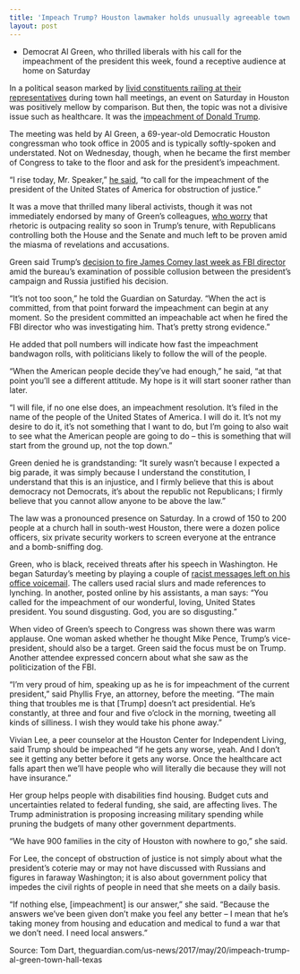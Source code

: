 ```yaml
---
title: 'Impeach Trump? Houston lawmaker holds unusually agreeable town hall'
layout: post
---
```


- Democrat Al Green, who thrilled liberals with his call for the impeachment of the president this week, found a receptive audience at home on Saturday

In a political season marked by [livid constituents railing at their representatives](https://www.theguardian.com/us-news/2017/may/11/republican-healthcare-bill-tom-macarthur-protest) during town hall meetings, an event on Saturday in Houston was positively mellow by comparison. But then, the topic was not a divisive issue such as healthcare. It was the [impeachment of Donald Trump](https://www.theguardian.com/commentisfree/2017/may/18/donald-trump-impeach-special-counsel-robert-mueller-fbi).

The meeting was held by Al Green, a 69-year-old Democratic Houston congressman who took office in 2005 and is typically softly-spoken and understated. Not on Wednesday, though, when he became the first member of Congress to take to the floor and ask for the president’s impeachment.

“I rise today, Mr. Speaker,” [he said](https://time.com/4782373/comey-memo-donald-trump-impeachment-al-green/), “to call for the impeachment of the president of the United States of America for obstruction of justice.”

It was a move that thrilled many liberal activists, though it was not immediately endorsed by many of Green’s colleagues, [who worry](https://www.cnn.com/2017/05/19/politics/democrats-react-to-impeachment/) that rhetoric is outpacing reality so soon in Trump’s tenure, with Republicans controlling both the House and the Senate and much left to be proven amid the miasma of revelations and accusations.

Green said Trump’s [decision to fire James Comey last week as FBI director](https://www.theguardian.com/us-news/2017/may/09/james-comey-fbi-fired-donald-trump) amid the bureau’s examination of possible collusion between the president’s campaign and Russia justified his decision.

“It’s not too soon,” he told the Guardian on Saturday. “When the act is committed, from that point forward the impeachment can begin at any moment. So the president committed an impeachable act when he fired the FBI director who was investigating him. That’s pretty strong evidence.”

He added that poll numbers will indicate how fast the impeachment bandwagon rolls, with politicians likely to follow the will of the people.

“When the American people decide they’ve had enough,” he said, “at that point you’ll see a different attitude. My hope is it will start sooner rather than later.

“I will file, if no one else does, an impeachment resolution. It’s filed in the name of the people of the United States of America. I will do it. It’s not my desire to do it, it’s not something that I want to do, but I’m going to also wait to see what the American people are going to do – this is something that will start from the ground up, not the top down.”

Green denied he is grandstanding: “It surely wasn’t because I expected a big parade, it was simply because I understand the constitution, I understand that this is an injustice, and I firmly believe that this is about democracy not Democrats, it’s about the republic not Republicans; I firmly believe that you cannot allow anyone to be above the law.”

The law was a pronounced presence on Saturday. In a crowd of 150 to 200 people at a church hall in south-west Houston, there were a dozen police officers, six private security workers to screen everyone at the entrance and a bomb-sniffing dog.

Green, who is black, received threats after his speech in Washington. He began Saturday’s meeting by playing a couple of [racist messages left on his office voicemail](https://www.theguardian.com/us-news/2017/may/09/james-comey-fbi-fired-donald-trump). The callers used racial slurs and made references to lynching. In another, posted online by his assistants, a man says: “You called for the impeachment of our wonderful, loving, United States president. You sound disgusting. God, you are so disgusting.”

When video of Green’s speech to Congress was shown there was warm applause. One woman asked whether he thought Mike Pence, Trump’s vice-president, should also be a target. Green said the focus must be on Trump. Another attendee expressed concern about what she saw as the politicization of the FBI.

“I’m very proud of him, speaking up as he is for impeachment of the current president,” said Phyllis Frye, an attorney, before the meeting. “The main thing that troubles me is that [Trump] doesn’t act presidential. He’s constantly, at three and four and five o’clock in the morning, tweeting all kinds of silliness. I wish they would take his phone away.”

Vivian Lee, a peer counselor at the Houston Center for Independent Living, said Trump should be impeached “if he gets any worse, yeah. And I don’t see it getting any better before it gets any worse. Once the healthcare act falls apart then we’ll have people who will literally die because they will not have insurance.”

Her group helps people with disabilities find housing. Budget cuts and uncertainties related to federal funding, she said, are affecting lives. The Trump administration is proposing increasing military spending while pruning the budgets of many other government departments.

“We have 900 families in the city of Houston with nowhere to go,” she said.

For Lee, the concept of obstruction of justice is not simply about what the president’s coterie may or may not have discussed with Russians and figures in faraway Washington; it is also about government policy that impedes the civil rights of people in need that she meets on a daily basis.

“If nothing else, [impeachment] is our answer,” she said. “Because the answers we’ve been given don’t make you feel any better – I mean that he’s taking money from housing and education and medical to fund a war that we don’t need. I need local answers.”

Source: Tom Dart, theguardian.com/us-news/2017/may/20/impeach-trump-al-green-town-hall-texas